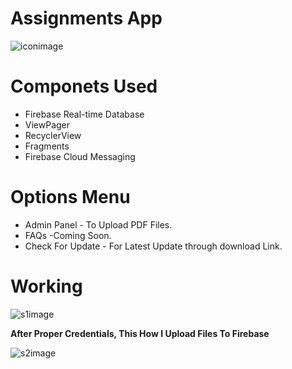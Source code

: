  # Assignments App 
  ![iconimage](https://i.ibb.co/vhNQ2Sv/ic-logo.png)  
  
# Componets Used
- Firebase Real-time Database
- ViewPager
- RecyclerView
- Fragments
- Firebase Cloud Messaging 

 # Options Menu
 - Admin Panel - To Upload PDF Files.
- FAQs -Coming Soon.
- Check For Update - For Latest Update through download Link.



 # Working
 ![s1image](https://i.imgur.com/QwEhHRj.gif) 
 
 **After Proper Credentials, This How I Upload Files To Firebase**
 
 ![s2image](https://i.imgur.com/Bk6aWjL.gif) 
 
 


